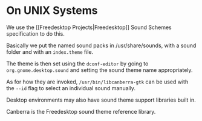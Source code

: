 # On UNIX Systems
We use the [[Freedesktop Projects|Freedesktop]] Sound Schemes specification to do this.

Basically we put the named sound packs in /usr/share/sounds, with a sound folder and with an `index.theme` file.

The theme is then set using the `dconf-editor` by going to `org.gnome.desktop.sound` and setting the sound theme name appropriately.

As for how they are invoked, `/usr/bin/libcanberra-gtk` can be used with the `--id` flag to select an individual sound manually.

Desktop environments may also have sound theme support libraries built in.

Canberra is the Freedesktop sound theme reference library.
